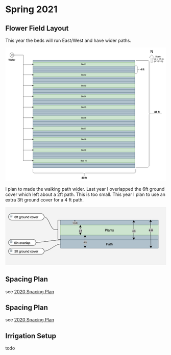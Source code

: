 # Spring 2021

## Flower Field Layout

This year the beds will run East/West and have wider paths.

![](img/bed-field.png)

I plan to made the walking path wider. Last year I overlapped the 6ft ground cover which left about a 2ft path.  This is too small.  This year I plan to use an extra 3ft ground cover for a 4 ft path.

![](img/bed-path.png)

## Spacing Plan

see [2020 Spacing Plan](/spring2020/plan/#spacing-plan)

## Spacing Plan

see [2020 Spacing Plan](/spring2020/plan/#spacing-plan)

## Irrigation Setup

todo